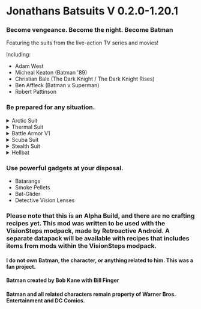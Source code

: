 ﻿# Jonathans Batsuits V 0.2.0-1.20.1
### Become vengeance. Become the night. Become Batman

Featuring the suits from the live-action TV series and movies!

Including:
- Adam West
- Micheal Keaton (Batman '89)
- Christian Bale (The Dark Knight / The Dark Knight Rises)
- Ben Affleck (Batman v Superman)
- Robert Pattinson

### Be prepared for any situation.

<details>
<summary> Arctic Suit </summary>

Walk on powder snow, immune to freezing

</details>

<details>
<summary> Thermal Suit </summary>

Offers Fire Resistance 1, suit in-hand items are fireproof

</details>

<details>
<summary> Battle Armor V1 </summary>

Offers Strength 2 and Resistance 3 while giving Slowness 3 and Mining Fatigue 

</details>

<details>
<summary> Scuba Suit </summary>

Offers 1 minute of Water Breathing 1 while underwater

</details>

<details>
<summary> Stealth Suit </summary>

Offers Invisibility 1, crouch to make the armor go invisible as you do. Immune to Glowing

</details>

<details>
<summary> Hellbat </summary>

Offering elytra flight and overpowered status effects! Be careful though. Don't pay attention to your health, and you will wither away.

</details>

### Use powerful gadgets at your disposal.

- Batarangs
- Smoke Pellets
- Bat-Glider
- Detective Vision Lenses

### Please note that this is an Alpha Build, and there are no crafting recipes yet. This mod was written to be used with the VisionSteps modpack, made by Retroactive Android. A separate datapack will be available with recipes that includes items from mods within the VisionSteps modpack.


#### I do not own Batman, the character, or anything related to him. This was a fan project.
#### Batman created by Bob Kane with Bill Finger
#### Batman and all related characters remain property of Warner Bros. Entertainment and DC Comics.

